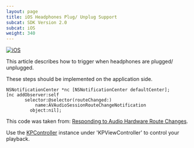 ```yaml
---
layout: page
title: iOS Headphones Plug/ Unplug Support
subcat: SDK Version 2.0
subcat: iOS
weight: 340
---
```


[![iOS](https://img.shields.io/badge/iOS-Supported-green.svg)](https://github.com/kaltura/player-sdk-native-ios) 

This article describes how to trigger when headphones are plugged/ unplugged.

These steps should be implemented on the application side.

```objective_c 
NSNotificationCenter *nc [NSNotificationCenter defaultCenter];
[nc addObserver:self
       selector:@selector(routeChanged:)
           name:AVAudioSessionRouteChangeNotification
         object:nil];         
```

This code was taken from:
[Responding to Audio Hardware Route Changes](https://developer.apple.com/library/ios/documentation/Audio/Conceptual/AudioSessionProgrammingGuide/HandlingAudioHardwareRouteChanges/HandlingAudioHardwareRouteChanges.html).

Use the [KPController](https://github.com/kaltura/player-sdk-native-ios/blob/master/KALTURAPlayerSDK/KPController.h) instance under 'KPViewController' to control your playback.

